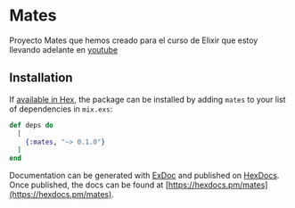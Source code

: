 # Mates

Proyecto Mates que hemos creado para el curso de Elixir que estoy llevando adelante en [youtube](https://www.youtube.com/watch?v=-K74G9nlzSY&list=PLMLox3fRb_I4_4-DnU3yS_EglDAuVpeEg)

## Installation

If [available in Hex](https://hex.pm/docs/publish), the package can be installed
by adding `mates` to your list of dependencies in `mix.exs`:

```elixir
def deps do
  [
    {:mates, "~> 0.1.0"}
  ]
end
```

Documentation can be generated with [ExDoc](https://github.com/elixir-lang/ex_doc)
and published on [HexDocs](https://hexdocs.pm). Once published, the docs can
be found at [https://hexdocs.pm/mates](https://hexdocs.pm/mates).

